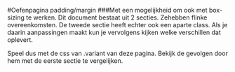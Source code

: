 #Oefenpagina padding/margin
###Met een mogelijkheid om ook met box-sizing te werken.
Dit document bestaat uit 2 secties. Zehebben flinke overeenkomsten.
De tweede sectie heeft echter ook een aparte class. Als je daarin aanpassingen maakt kun je vervolgens kijken welke verschillen dat oplevert.

Speel dus met de css van .variant van deze pagina.
Bekijk de gevolgen door hem met de eerste sectie te vergelijken.
